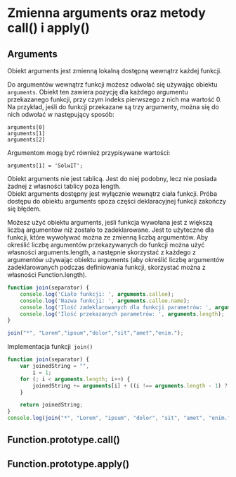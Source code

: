 # Zmienna arguments oraz metody call\(\) i apply\(\)

## Arguments

Obiekt arguments jest zmienną lokalną dostępną wewnątrz każdej funkcji.

Do argumentów wewnątrz funkcji możesz odwołać się używając obiektu `arguments`. Obiekt ten zawiera pozycję dla każdego argumentu przekazanego funkcji, przy czym indeks pierwszego z nich ma wartość 0. Na przykład, jeśli do funkcji przekazane są trzy argumenty, można się do nich odwołać w następujący sposób:

```
arguments[0]
arguments[1]
arguments[2]
```

Argumentom mogą być również przypisywane wartości:

```
arguments[1] = 'SolwIT';
```

Obiekt arguments nie jest tablicą. Jest do niej podobny, lecz nie posiada żadnej z własności tablicy poza length.   
Obiekt arguments dostępny jest wyłącznie wewnątrz ciała funkcji. Próba dostępu do obiektu arguments spoza części deklaracyjnej funkcji zakończy się błędem.

Możesz użyć obiektu arguments, jeśli funkcja wywołana jest z większą liczbą argumentów niż zostało to zadeklarowane. Jest to użyteczne dla funkcji, które wywoływać można ze zmienną liczbą argumentów. Aby określić liczbę argumentów przekazywanych do funkcji można użyć własności arguments.length, a następnie skorzystać z każdego z argumentów używając obiektu arguments \(aby określić liczbę argumentów zadeklarowanych podczas definiowania funkcji, skorzystać można z własności Function.length\).

```js
function join(separator) {
    console.log('Ciało funkcji: ', arguments.callee);
    console.log('Nazwa funkcji: ', arguments.callee.name);                                     // join
    console.log('Ilość zadeklarowanych dla funkcji parametrów: ', arguments.callee.length);    // 1
    console.log('Ilość przekazanych parametrów: ', arguments.length);                          // 7
}

join("*", "Lorem","ipsum","dolor","sit","amet","enim.");
```

Implementacja funkcji` join()`

```js
function join(separator) {
    var joinedString = "",
        i = 1;
    for (; i < arguments.length; i++) {
        joinedString += arguments[i] + ((i !== arguments.length - 1) ? separator : '');
    }

    return joinedString;
}
console.log(join("*", "Lorem", "ipsum", "dolor", "sit", "amet", "enim."));    //Lorem*ipsum*dolor*sit*amet*enim.
```



## Function.prototype.call\(\)

## Function.prototype.apply\(\)



